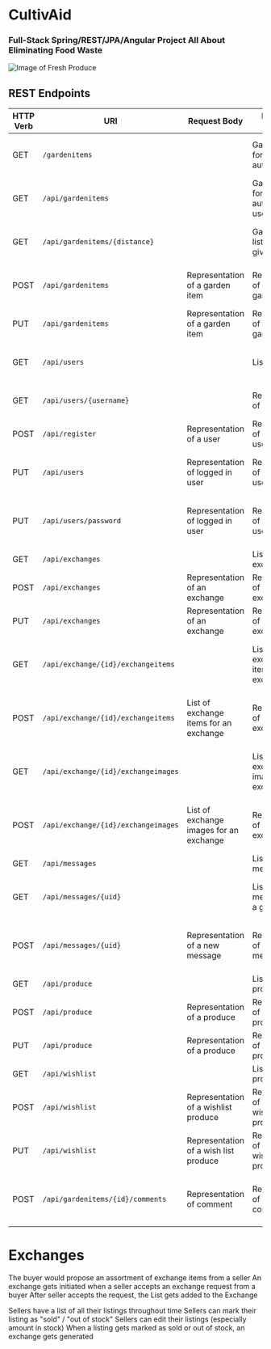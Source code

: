 # CultivAid

### Full-Stack Spring/REST/JPA/Angular Project All About Eliminating Food Waste
![Image of Fresh Produce](https://images.unsplash.com/photo-1518843875459-f738682238a6?ixid=MnwxMjA3fDB8MHxwaG90by1wYWdlfHx8fGVufDB8fHx8&ixlib=rb-1.2.1&auto=format&fit=crop&w=1926&q=80)

## REST Endpoints

| HTTP Verb | URI                                 | Request Body                           | Response Body                        | Purpose                          |
|-----------|-------------------------------------|----------------------------------------|--------------------------------------|----------------------------------|
| GET       | `/gardenitems`                      |                                        | Garden items for non-authenticated   | Get all garden item listings     |
| GET       | `/api/gardenitems`                  |                                        | Garden items for authenticated user  | Get all garden item listings     |
| GET       | `/api/gardenitems/{distance}`       |                                        | Garden item listings for given distance | Get all listings for given distance|
| POST      | `/api/gardenitems`                  | Representation of a garden item        | Representation of created garden item | Create a new garden item        |
| PUT       | `/api/gardenitems`                  | Representation of a garden item        | Representation of updated garden item | Update a garden item            |
| GET       | `/api/users`                        |                                        | List of all users                     | Get all users for Admin view    |
| GET       | `/api/users/{username}`             |                                        | Representation of single user         | Get a single user               |
| POST      | `/api/register`                     | Representation of a user               | Representation of registered user     | Register a new User             |
| PUT       | `/api/users`                        | Representation of logged in user       | Representation of updated user        | Allow users to update their info |
| PUT       | `/api/users/password`               | Representation of logged in user       | Representation of updated user        | Allow users to change their password|
| GET       | `/api/exchanges`                    |                                        | List of all exchanges                 | Get all exchanges                |
| POST      | `/api/exchanges`                  | Representation of an exchange            | Representation of created exchange    | Create a new exchange            |
| PUT       | `/api/exchanges`                  | Representation of an exchange            | Representation of updated exchange    | Update an exchange               |
| GET      | `/api/exchange/{id}/exchangeitems`  |                                         | List of exchange items for an exchange| Get exchange items for an exchange |
| POST      | `/api/exchange/{id}/exchangeitems`  | List of exchange items for an exchange | Representation of an exchange         | Add exchange items for an exchange |
| GET      | `/api/exchange/{id}/exchangeimages`  |                                        | List of exchange images for an exchange| Get exchange images for an exchange |
| POST      | `/api/exchange/{id}/exchangeimages`  | List of exchange images for an exchange | Representation of an exchange       | Add exchange images for an exchange |
| GET       | `/api/messages`                     |                                          | List of all messages                  | Get all messages                 |
| GET       | `/api/messages/{uid}`               |                                          | List of all messages for a given user | Get all messages for a given user|
| POST      | `/api/messages/{uid}`               | Representation of a new message          | Representation of created message     | Create a new message to another user|
| GET       | `/api/produce`                      |                                        | List of all produce                  | Get all produce                   |
| POST      | `/api/produce`                      | Representation of a produce            | Representation of created produce    | Create a new produce              |
| PUT       | `/api/produce`                      | Representation of a produce            | Representation of updated produce    | Update a produce                  |
| GET       | `/api/wishlist`                     |                                        | List of all produce                  | Get all produce                   |
| POST      | `/api/wishlist`                     | Representation of a wishlist produce   | Representation of created wishlist produce | Create a new wishlist produce |
| PUT       | `/api/wishlist`                     | Representation of a wish list produce  | Representation of updated wishlist produce | Update wishlist produce       |
| POST      | `/api/gardenitems/{id}/comments`    | Representation of comment                 | Representation of added comment       | Get comment for given garden item  |










# Exchanges
The buyer would propose an assortment of exchange items from a seller
An exchange gets initiated when a seller accepts an exchange request from a buyer
After seller accepts the request, the List<ExchangeItem> gets added to the Exchange

Sellers have a list of all their listings throughout time
Sellers can mark their listing as "sold" / "out of stock"
Sellers can edit their listings (especially amount in stock)
When a listing gets marked as sold or out of stock, an exchange gets generated

